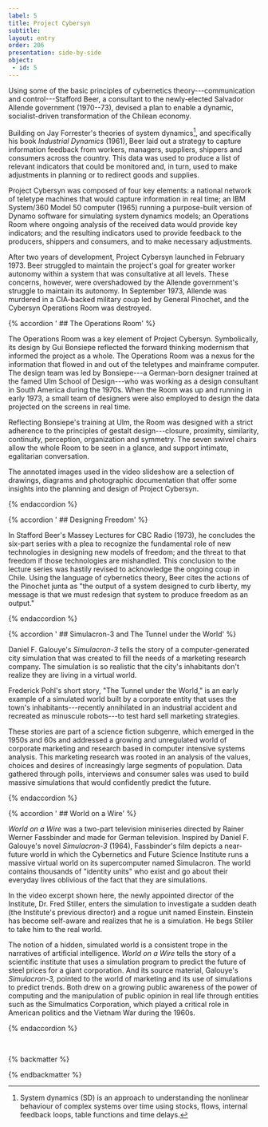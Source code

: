 ```yaml
---
label: 5
title: Project Cybersyn
subtitle: 
layout: entry
order: 206
presentation: side-by-side
object:
 - id: 5 
---
```


Using some of the basic principles of cybernetics theory---communication and control---Stafford Beer, a consultant to the newly-elected Salvador Allende government (1970--73), devised a plan to enable a dynamic, socialist-driven transformation of the Chilean economy.

Building on Jay Forrester's theories of system dynamics[^1], and specifically his book *Industrial Dynamics* (1961), Beer laid out a strategy to capture information feedback from workers, managers, suppliers, shippers and consumers across the country. This data was used to produce a list of relevant indicators that could be monitored and, in turn, used to make adjustments in planning or to redirect goods and supplies.

Project Cybersyn was composed of four key elements: a national network of teletype machines that would capture information in real time; an IBM System/360 Model 50 computer (1965) running a purpose-built version of Dynamo software for simulating system dynamics models; an Operations Room where ongoing analysis of the received data would provide key indicators; and the resulting indicators used to provide feedback to the producers, shippers and consumers, and to make necessary adjustments.

After two years of development, Project Cybersyn launched in February 1973. Beer struggled to maintain the project's goal for greater worker autonomy within a system that was consultative at all levels. These concerns, however, were overshadowed by the Allende government's struggle to maintain its autonomy. In September 1973, Allende was murdered in a CIA-backed military coup led by General Pinochet, and the Cybersyn Operations Room was destroyed.

{% accordion ' ## The Operations Room' %}

The Operations Room was a key element of Project Cybersyn. Symbolically, its design by Gui Bonsiepe reflected the forward thinking modernism that informed the project as a whole. The Operations Room was a nexus for the information that flowed in and out of the teletypes and mainframe computer. The design team was led by Bonsiepe---a German-born designer trained at the famed Ulm School of Design---who was working as a design consultant in South America during the 1970s. When the Room was up and running in early 1973, a small team of designers were also employed to design the data projected on the screens in real time.

Reflecting Bonsiepe's training at Ulm, the Room was designed with a strict adherence to the principles of gestalt design---closure, proximity, similarity, continuity, perception, organization and symmetry. The seven swivel chairs allow the whole Room to be seen in a glance, and support intimate, egalitarian conversation.

The annotated images used in the video slideshow are a selection of drawings, diagrams and photographic documentation that offer some insights into the planning and design of Project Cybersyn.

{% endaccordion %}

{% accordion ' ## Designing Freedom' %}

In Stafford Beer's Massey Lectures for CBC Radio (1973), he concludes the six-part series with a plea to recognize the fundamental role of new technologies in designing new models of freedom; and the threat to that freedom if those technologies are mishandled. This conclusion to the lecture series was hastily revised to acknowledge the ongoing coup in Chile. Using the language of cybernetics theory, Beer cites the actions of the Pinochet junta as "the output of a system designed to curb liberty, my message is that we must redesign that system to produce freedom as an output."

{% endaccordion %}

{% accordion ' ## Simulacron-3 and The Tunnel under the World' %}

Daniel F. Galouye's *Simulacron-3* tells the story of a computer-generated city simulation that was created to fill the needs of a marketing research company. The simulation is so realistic that the city's inhabitants don't realize they are living in a virtual world.

Frederick Pohl's short story, "The Tunnel under the World," is an early example of a simulated world built by a corporate entity that uses the town's inhabitants---recently annihilated in an industrial accident and recreated as minuscule robots---to test hard sell marketing strategies.

These stories are part of a science fiction subgenre, which emerged in the 1950s and 60s and addressed a growing and unregulated world of corporate marketing and research based in computer intensive systems analysis. This marketing research was rooted in an analysis of the values, choices and desires of increasingly large segments of population. Data gathered through polls, interviews and consumer sales was used to build massive simulations that would confidently predict the future.

{% endaccordion %}

{% accordion ' ## World on a Wire' %}

*World on a Wire* was a two-part television miniseries directed by Rainer Werner Fassbinder and made for German television. Inspired by Daniel F. Galouye's novel *Simulacron-3* (1964), Fassbinder's film depicts a near-future world in which the Cybernetics and Future Science Institute runs a massive virtual world on its supercomputer named Simulacron. The world contains thousands of "identity units" who exist and go about their everyday lives oblivious of the fact that they are simulations.

In the video excerpt shown here, the newly appointed director of the Institute, Dr. Fred Stiller, enters the simulation to investigate a sudden death (the Institute's previous director) and a rogue unit named Einstein. Einstein has become self-aware and realizes that he is a simulation. He begs Stiller to take him to the real world.

The notion of a hidden, simulated world is a consistent trope in the narratives of artificial intelligence. *World on a Wire* tells the story of a scientific institute that uses a simulation program to predict the future of steel prices for a giant corporation. And its source material, Galouye's *Simulacron-3,* pointed to the world of marketing and its use of simulations to predict trends. Both drew on a growing public awareness of the power of computing and the manipulation of public opinion in real life through entities such as the Simulmatics Corporation, which played a critical role in American politics and the Vietnam War during the 1960s.

{% endaccordion %}

<br>

{% backmatter %}

[^1]: System dynamics (SD) is an approach to understanding the nonlinear behaviour of complex systems over time using stocks, flows, internal feedback loops, table functions and time delays.

{% endbackmatter %}
